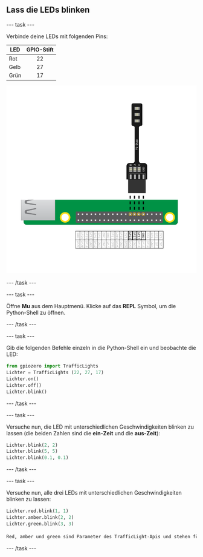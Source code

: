 ## Lass die LEDs blinken

\--- task \---

Verbinde deine LEDs mit folgenden Pins:

| LED  | GPIO-Stift |
| ---- |:----------:|
| Rot  |     22     |
| Gelb |     27     |
| Grün |     17     |

![PiStop verbunden mit GPIO 22, 27, 17 und Masse (ground)](images/Traffic-Lights-Diagram.png)

\--- /task \---

\--- task \---

Öffne **Mu** aus dem Hauptmenü. Klicke auf das **REPL** Symbol, um die Python-Shell zu öffnen.

\--- /task \---

\--- task \---

Gib die folgenden Befehle einzeln in die Python-Shell ein und beobachte die LED:

```python
from gpiozero import TrafficLights
Lichter = TrafficLights (22, 27, 17)
Lichter.on()
Lichter.off()
Lichter.blink()
```

\--- /task \---

\--- task \---

Versuche nun, die LED mit unterschiedlichen Geschwindigkeiten blinken zu lassen (die beiden Zahlen sind die **ein-Zeit** und die **aus-Zeit**):

```python
Lichter.blink(2, 2)
Lichter.blink(5, 5)
Lichter.blink(0.1, 0.1)
```

\--- /task \---

\--- task \---

Versuche nun, alle drei LEDs mit unterschiedlichen Geschwindigkeiten blinken zu lassen:

```python
Lichter.red.blink(1, 1)
Lichter.amber.blink(2, 2)
Lichter.green.blink(3, 3)

Red, amber und green sind Parameter des TrafficLight-Apis und stehen für die Farben rot, gelb und grün
```

\--- /task \---